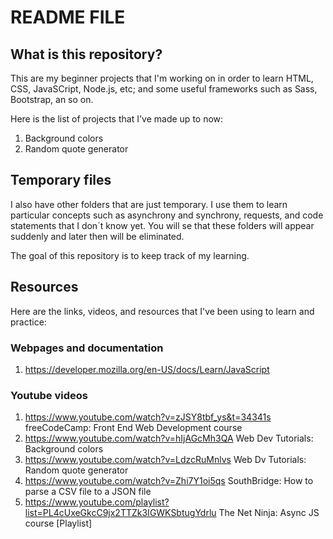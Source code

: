 # README FILE

## What is this repository?

This are my beginner projects that I'm working on in order to learn HTML, CSS, JavaSCript, Node.js, etc; and some useful frameworks such as Sass, Bootstrap, an so on.

Here is the list of projects that I've made up to now:

1. Background colors
2. Random quote generator

## Temporary files

I also have other folders that are just temporary. I use them to learn particular concepts such as asynchrony and synchrony, requests, and code statements that I don´t know yet. You will se that these folders will appear suddenly and later then will be eliminated.

The goal of this repository is to keep track of my learning.

## Resources

Here are the links, videos, and resources that I've been using to learn and practice:

### Webpages and documentation

1. <https://developer.mozilla.org/en-US/docs/Learn/JavaScript>

### Youtube videos

1. <https://www.youtube.com/watch?v=zJSY8tbf_ys&t=34341s>
    freeCodeCamp: Front End Web Development course
2. <https://www.youtube.com/watch?v=hIjAGcMh3QA>
   Web Dev Tutorials: Background colors
3. <https://www.youtube.com/watch?v=LdzcRuMnlvs>
    Web Dv Tutorials: Random quote generator
4. <https://www.youtube.com/watch?v=Zhi7Y1oi5qs>
    SouthBridge: How to parse a CSV file to a JSON file
5. <https://www.youtube.com/playlist?list=PL4cUxeGkcC9jx2TTZk3IGWKSbtugYdrlu>
    The Net Ninja: Async JS course [Playlist]
